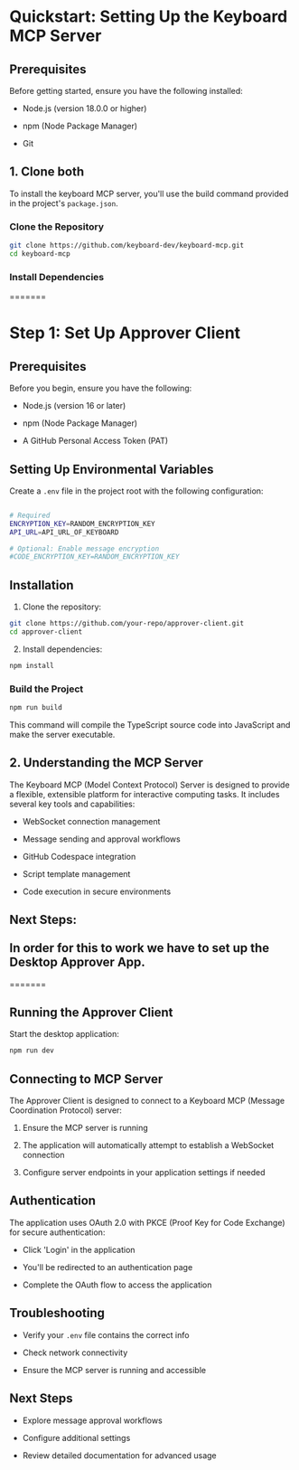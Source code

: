 # Quickstart: Setting Up the Keyboard MCP Server

## Prerequisites

Before getting started, ensure you have the following installed:

* Node.js (version 18.0.0 or higher)

* npm (Node Package Manager)

* Git

## 1. Clone both

To install the keyboard MCP server, you'll use the build command provided in the project's `package.json`.

### Clone the Repository

```bash
git clone https://github.com/keyboard-dev/keyboard-mcp.git
cd keyboard-mcp
```

### Install Dependencies

\=======

# Step 1: Set Up Approver Client

## Prerequisites

Before you begin, ensure you have the following:

* Node.js (version 16 or later)

* npm (Node Package Manager)

* A GitHub Personal Access Token (PAT)

## Setting Up Environmental Variables

Create a `.env` file in the project root with the following configuration:

```bash

# Required
ENCRYPTION_KEY=RANDOM_ENCRYPTION_KEY
API_URL=API_URL_OF_KEYBOARD

# Optional: Enable message encryption
#CODE_ENCRYPTION_KEY=RANDOM_ENCRYPTION_KEY
```

## Installation

1. Clone the repository:

```bash
git clone https://github.com/your-repo/approver-client.git
cd approver-client
```

2. Install dependencies:

```bash
npm install
```

### Build the Project

```bash
npm run build
```

This command will compile the TypeScript source code into JavaScript and make the server executable.

## 2. Understanding the MCP Server

The Keyboard MCP (Model Context Protocol) Server is designed to provide a flexible, extensible platform for interactive computing tasks. It includes several key tools and capabilities:

* WebSocket connection management

* Message sending and approval workflows

* GitHub Codespace integration

* Script template management

* Code execution in secure environments

Next Steps:\
\
In order for this to work we have to set up the Desktop Approver App.
---------------------------------------------------------------------

\=======

## Running the Approver Client

Start the desktop application:

```bash
npm run dev
```

## Connecting to MCP Server

The Approver Client is designed to connect to a Keyboard MCP (Message Coordination Protocol) server:

1. Ensure the MCP server is running

2. The application will automatically attempt to establish a WebSocket connection

3. Configure server endpoints in your application settings if needed

## Authentication

The application uses OAuth 2.0 with PKCE (Proof Key for Code Exchange) for secure authentication:

* Click 'Login' in the application

* You'll be redirected to an authentication page

* Complete the OAuth flow to access the application

## Troubleshooting

* Verify your `.env` file contains the correct info

* Check network connectivity

* Ensure the MCP server is running and accessible

## Next Steps

* Explore message approval workflows

* Configure additional settings

* Review detailed documentation for advanced usage

